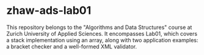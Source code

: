 # zhaw-ads-lab01

This repository belongs to the "Algorithms and Data Structures" course at Zurich University of Applied Sciences. It encompasses Lab01, which covers a stack implementation using an array, along with two application examples: a bracket checker and a well-formed XML validator.
